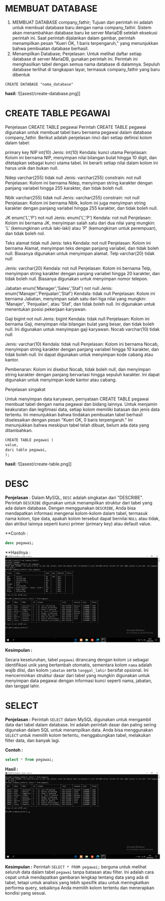 # MEMBUAT DATABASE
1. MEMBUAT DATABASE company_fathir;
    Tujuan dari perintah ini adalah untuk membuat database baru dengan nama company_fathir.
    Sistem akan menambahkan database baru ke server MariaDB setelah eksekusi perintah ini.
   Saat perintah dijalankan dalam gambar, perintah menampilkan pesan "Kueri OK, 1 baris terpengaruh," yang menunjukkan bahwa pembuatan database berhasil.
2. Menampilkan Database; 
    Penjelasan:
    Untuk melihat daftar setiap database di server MariaDB, gunakan perintah ini.
    Perintah ini menghasilkan tabel dengan semua nama database di dalamnya.
    Sepuluh database terlihat di tangkapan layar, termasuk company_fathir yang baru dibentuk

```mysql
CREATE DATABASE "nama_database"
```
**hasil:**
![[asest/create-database.png]]


# CREATE TABLE PEGAWAI
Penjelasan CREATE TABLE pegawai
Perintah CREATE TABLE pegawai digunakan untuk membuat tabel baru bernama pegawai dalam database company_fathir. Berikut adalah penjelasan rinci dari setiap definisi kolom dalam tabel:

primary key NIP int(10)
Jenis: int(10)
Kendala: kunci utama
Penjelasan: Kolom ini bernama NIP, menyimpan nilai bilangan bulat hingga 10 digit, dan ditetapkan sebagai kunci utama tabel. Ini berarti setiap nilai dalam kolom ini harus unik dan bukan null.

Ndep varchar(255) tidak null
Jenis: varchar(255)
constrain: not null
Penjelasan: Kolom ini bernama Ndep, menyimpan string karakter dengan panjang variabel hingga 255 karakter, dan tidak boleh null.

Nblk varchar(255) tidak null
Jenis: varchar(255)
constrain: not null
Penjelasan: Kolom ini bernama Nblk, kolom ini juga menyimpan string karakter dengan panjang variabel hingga 255 karakter, dan tidak boleh null.

JK enum('L','P') not null
Jenis: enum('L','P')
Kendala: not null
Penjelasan: Kolom ini bernama JK, menyimpan salah satu dari dua nilai yang mungkin: 'L' (kemungkinan untuk laki-laki) atau 'P' (kemungkinan untuk perempuan), dan tidak boleh nol.

Teks alamat tidak null
Jenis: teks
Kendala: not null
Penjelasan: Kolom ini bernama Alamat, menyimpan teks dengan panjang variabel, dan tidak boleh null. Biasanya digunakan untuk menyimpan alamat.
Telp varchar(20) tidak null

Jenis: varchar(20)
Kendala: not null
Penjelasan: Kolom ini bernama Telp, menyimpan string karakter dengan panjang variabel hingga 20 karakter, dan tidak boleh null. Biasanya digunakan untuk menyimpan nomor telepon.

Jabatan enum('Manager','Sales','Staf') not null
Jenis: enum('Manajer','Penjualan','Staf')
Kendala: tidak null
Penjelasan: Kolom ini bernama Jabatan, menyimpan salah satu dari tiga nilai yang mungkin: 'Manajer', 'Penjualan', atau 'Staf', dan tidak boleh null. Ini digunakan untuk menentukan posisi pekerjaan karyawan.

Gaji bigint not null
Jenis: bigint
Kendala: tidak null
Penjelasan: Kolom ini bernama Gaji, menyimpan nilai bilangan bulat yang besar, dan tidak boleh null. Ini digunakan untuk menyimpan gaji karyawan.
Nocab varchar(10) tidak null

Jenis: varchar(10)
Kendala: tidak null
Penjelasan: Kolom ini bernama Nocab, menyimpan string karakter dengan panjang variabel hingga 10 karakter, dan tidak boleh null. Ini dapat digunakan untuk menyimpan kode cabang atau kantor.

Pembenaran: Kolom ini disebut Nocab, tidak boleh null, dan menyimpan string karakter dengan panjang bervariasi hingga sepuluh karakter. Ini dapat digunakan untuk menyimpan kode kantor atau cabang.

Penjelasan singakat

Untuk menyimpan data karyawan, pernyataan CREATE TABLE pegawai membuat tabel dengan nama pegawai dan bidang lainnya. Untuk menjamin keakuratan dan legitimasi data, setiap kolom memiliki batasan dan jenis data tertentu. Ini menunjukkan bahwa tindakan pembuatan tabel berhasil diselesaikan dengan pesan "Kueri OK, 0 baris terpengaruh." Ini menunjukkan bahwa meskipun tabel telah dibuat, belum ada data yang ditambahkan.


```mysql
CREATE TABLE pegawai (
value,
dari table pegawai,
);
```

**hasil:**
![[asest/create-table.png]]
# DESC
**Penjelasan** : Dalam MySQL, `DESC` adalah singkatan dari "DESCRIBE". Perintah `DESCRIBE` digunakan untuk menampilkan struktur dari tabel yang ada dalam database. Dengan menggunakan `DESCRIBE`, Anda bisa mendapatkan informasi mengenai kolom-kolom dalam tabel, termasuk nama kolom, tipe data, apakah kolom tersebut dapat bernilai `NULL` atau tidak, dan atribut lainnya seperti kunci primer (primary key) atau default value.

**Contoh :
~~~sql
desc pegawai;
~~~
**Hasilnya :
![](asest/desc-pegawai.png)

**Kesimpulan :**

Secara keseluruhan, tabel `pegawai` dirancang dengan kolom `id` sebagai identifikasi unik yang bertambah otomatis, sementara kolom `nama` adalah wajib diisi, dan kolom `jabatan` serta `tanggal_lahir` bersifat opsional. Ini mencerminkan struktur dasar dari tabel yang mungkin digunakan untuk menyimpan data pegawai dengan informasi kunci seperti nama, jabatan, dan tanggal lahir.

# SELECT
**Penjelasan :** Perintah `SELECT` dalam MySQL digunakan untuk mengambil data dari tabel dalam database. Ini adalah perintah dasar dan paling sering digunakan dalam SQL untuk menampilkan data. Anda bisa menggunakan `SELECT` untuk memilih kolom tertentu, menggabungkan tabel, melakukan filter data, dan banyak lagi.

**Contoh :**
~~~sql
select * from pegawai;
~~~

**Hasil :**
![](asest/select-from.png)

**Kesimpulan :**
Perintah `SELECT * FROM pegawai;` berguna untuk melihat seluruh data dalam tabel `pegawai` tanpa batasan atau filter. Ini adalah cara cepat untuk mendapatkan gambaran lengkap tentang data yang ada di tabel, tetapi untuk analisis yang lebih spesifik atau untuk meningkatkan performa query, sebaiknya Anda memilih kolom tertentu dan menerapkan kondisi yang sesuai.